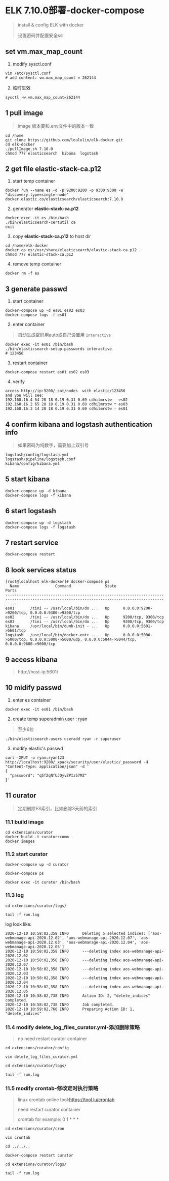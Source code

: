 # ELK  7.10.0部署-docker-compose

> install & config ELK with docker 
>
> 设置密码并配置安全ssl

## set vm.max_map_count

1. modify  sysctl.conf

```shell
vim /etc/sysctl.conf 
# add content: vm.max_map_count = 262144 
```

2. 临时生效

```shell
sysctl -w vm.max_map_count=262144
```

## 1 pull image

> image 版本要和.env文件中的版本一致

```shell
cd /home
git clone https://github.com/loululin/elk-docker.git
cd elk-docker
./pullImage.sh 7.10.0
chmod 777 elasticsearch  kibana  logstash
```

## 2 get  file **elastic-stack-ca.p12**

1. start temp container

```shell
docker run --name es -d -p 9200:9200 -p 9300:9300 -e "discovery.type=single-node" docker.elastic.co/elasticsearch/elasticsearch:7.10.0
```

2. generator **elastic-stack-ca.p12**

```shell
docker exec -it es /bin/bash
./bin/elasticsearch-certutil ca
exit
```

3. copy **elastic-stack-ca.p12** to host dir

```shell
cd /home/elk-docker
docker cp es:/usr/share/elasticsearch/elastic-stack-ca.p12 .
chmod 777 elastic-stack-ca.p12
```

4. remove temp container

```shell
docker rm -f es
```

## 3 generate passwd

1. start container

```she
docker-compose up -d es01 es02 es03
docker-compose logs -f es01
```

2. enter container

> 自动生成密码用auto或自己设置用 `interactive`

```shell
docker exec -it es01 /bin/bash
./bin/elasticsearch-setup-passwords interactive
# 123456
```

3. restart container

```shell
docker-compose restart es01 es02 es03
```

4. verify

```shell
access http://ip:9200/_cat/nodes  with elastic/123456
and you will see:
192.168.16.4 54 28 18 0.19 0.31 0.69 cdhilmrstw - es02
192.168.16.2 65 28 18 0.19 0.31 0.69 cdhilmrstw * es03
192.168.16.3 14 28 18 0.19 0.31 0.69 cdhilmrstw - es01
```

## 4 confirm kibana and logstash authentication info

> 如果密码为纯数字，需要加上双引号

```properties
logstash/config/logstash.yml 
logstash/pipeline/logstash.conf 
kibana/config/kibana.yml
```

## 5 start kibana

```shell
docker-compose up -d kibana
docker-compose logs -f kibana
```

## 6 start logstash

```shell
docker-compose up -d logstash
docker-compose logs -f logstash
```

## 7 restart service

```shell
docker-compose restart
```

## 8 look services status

```shell
[root@localhost elk-docker]# docker-compose ps
  Name                Command               State                                               Ports                                             
--------------------------------------------------------------------------------------------------------------------------------------------------
es01       /tini -- /usr/local/bin/do ...   Up      0.0.0.0:9200->9200/tcp, 0.0.0.0:9300->9300/tcp                                                
es02       /tini -- /usr/local/bin/do ...   Up      9200/tcp, 9300/tcp                                                                            
es03       /tini -- /usr/local/bin/do ...   Up      9200/tcp, 9300/tcp                                                                            
kibana     /usr/local/bin/dumb-init - ...   Up      0.0.0.0:5601->5601/tcp                                                                        
logstash   /usr/local/bin/docker-entr ...   Up      0.0.0.0:5000->5000/tcp, 0.0.0.0:5000->5000/udp, 0.0.0.0:5044->5044/tcp, 0.0.0.0:9600->9600/tcp
```

## 9 access kibana

> http://host-ip:5601/

## 10 midify passwd

1. enter es container

```shell
docker exec -it es01 /bin/bash
```

2. create temp superadmin user : ryan

> 至少6位

```shell
./bin/elasticsearch-users useradd ryan -r superuser
```

3. modify elastic's passwd

```shell
curl -XPUT -u ryan:ryan123 http://localhost:9200/_xpack/security/user/elastic/_password -H "Content-Type: application/json" -d '
{
  "password": "q5f2qNfUJQyvZPIz57MZ"
}'
```

## 11 curator

> 定期删除ES索引，比如删除3天前的索引

### 11.1 build image

```shell
cd extensions/curator
docker build -t curator:comm .
docker images
```

### 11.2 start curator

```shell
docker-compose up -d curator

docker-compose ps

docker exec -it curator /bin/bash
```

### 11.3 log

```shell
cd extensions/curator/logs/

tail -f run.log
```
log look like:

```shell
2020-12-10 10:58:02,358 INFO      Deleting 5 selected indices: ['aos-webmanage-api-2020.12.02', 'aos-webmanage-api-2020.12.07', 'aos-webmanage-api-2020.12.03', 'aos-webmanage-api-2020.12.04', 'aos-webmanage-api-2020.12.05']
2020-12-10 10:58:02,358 INFO      ---deleting index aos-webmanage-api-2020.12.02
2020-12-10 10:58:02,358 INFO      ---deleting index aos-webmanage-api-2020.12.07
2020-12-10 10:58:02,358 INFO      ---deleting index aos-webmanage-api-2020.12.03
2020-12-10 10:58:02,358 INFO      ---deleting index aos-webmanage-api-2020.12.04
2020-12-10 10:58:02,358 INFO      ---deleting index aos-webmanage-api-2020.12.05
2020-12-10 10:58:02,738 INFO      Action ID: 2, "delete_indices" completed.
2020-12-10 10:58:02,738 INFO      Job completed.
2020-12-10 10:59:02,766 INFO      Preparing Action ID: 1, "delete_indices"
```

### 

### 11.4 modify delete_log_files_curator.yml-添加删除策略

> no need restart curator container

```shell
cd extensions/curator/config

vim delete_log_files_curator.yml

cd extensions/curator/logs/

tail -f run.log

```

### 11.5 modify crontab-修改定时执行策略

> linux crontab online tool:https://tool.lu/crontab
>
> need restart curator container
>
> crontab for example:     0 1 * * *

```shell
cd extensions/curator/cron

vim crontab

cd ../../..

docker-compose restart curator

cd extensions/curator/logs/

tail -f run.log
```


